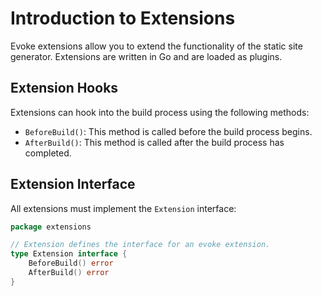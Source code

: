 # Introduction to Extensions

Evoke extensions allow you to extend the functionality of the static site generator. Extensions are written in Go and are loaded as plugins.

## Extension Hooks

Extensions can hook into the build process using the following methods:

*   `BeforeBuild()`: This method is called before the build process begins.
*   `AfterBuild()`: This method is called after the build process has completed.

## Extension Interface

All extensions must implement the `Extension` interface:

```go
package extensions

// Extension defines the interface for an evoke extension.
type Extension interface {
	BeforeBuild() error
	AfterBuild() error
}
```